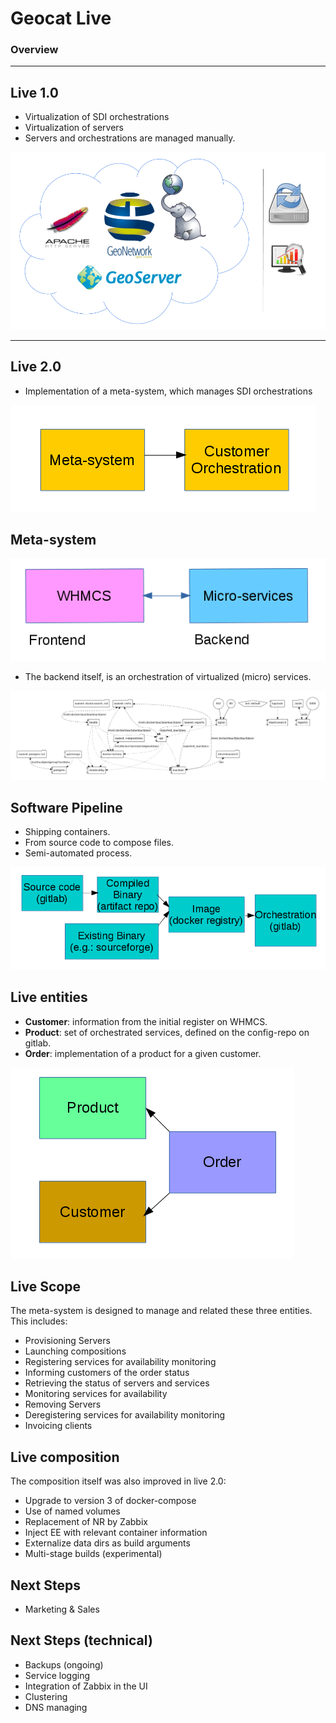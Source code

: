 # Geocat Live
### Overview
---

## Live 1.0

+ Virtualization of SDI orchestrations
+ Virtualization of servers
+ Servers and orchestrations are managed manually.

![team](assets/live-stack.png)

---
## Live 2.0

+ Implementation of a meta-system, which manages SDI orchestrations

![team](assets/live_meta.png)

## Meta-system

![team](assets/live_front_back.png)

+ The backend itself, is an orchestration of virtualized (micro) services.

![team](assets/docker-compose.png)

## Software Pipeline

+ Shipping containers.
+ From source code to compose files.
+ Semi-automated process.

![team](assets/live_pipeline.png)

## Live entities

+ **Customer**: information from the initial register on WHMCS.
+ **Product**: set of orchestrated services, defined on the config-repo on gitlab.
+ **Order**: implementation of a product for a given customer.

![team](assets/live_entities.png)

## Live Scope

The meta-system is designed to manage and related these three entities. This includes:
+ Provisioning Servers
+ Launching compositions
+ Registering services for availability monitoring
+ Informing customers of the order status
+ Retrieving the status of servers and services
+ Monitoring services for availability
+ Removing Servers
+ Deregistering services for availability monitoring
+ Invoicing clients

## Live composition

The composition itself was also improved in live 2.0:
+ Upgrade to version 3 of docker-compose
+ Use of named volumes
+ Replacement of NR by Zabbix
+ Inject EE with relevant container information
+ Externalize data dirs as build arguments
+ Multi-stage builds (experimental)

## Next Steps
+ Marketing & Sales

## Next Steps (technical)
+ Backups (ongoing)
+ Service logging
+ Integration of Zabbix in the UI
+ Clustering
+ DNS managing
